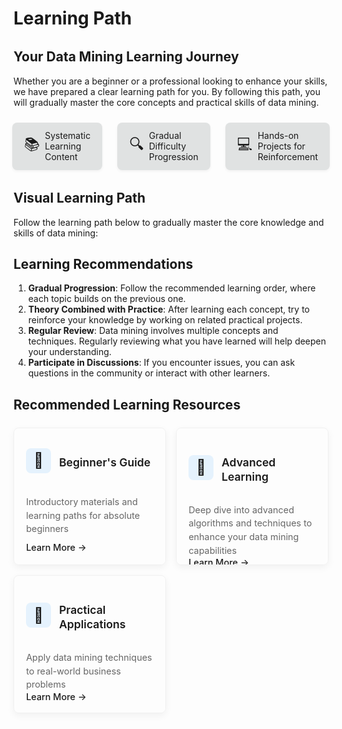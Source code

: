# Learning Path

<div class="path-intro">
  <div class="path-intro__content">
    <h2>Your Data Mining Learning Journey</h2>
    <p>Whether you are a beginner or a professional looking to enhance your skills, we have prepared a clear learning path for you. By following this path, you will gradually master the core concepts and practical skills of data mining.</p>
    <div class="path-intro__features">
      <div class="path-intro__feature">
        <div class="path-intro__feature-icon">📚</div>
        <div class="path-intro__feature-text">Systematic Learning Content</div>
      </div>
      <div class="path-intro__feature">
        <div class="path-intro__feature-icon">🔍</div>
        <div class="path-intro__feature-text">Gradual Difficulty Progression</div>
      </div>
      <div class="path-intro__feature">
        <div class="path-intro__feature-icon">💻</div>
        <div class="path-intro__feature-text">Hands-on Projects for Reinforcement</div>
      </div>
    </div>
  </div>
</div>

## Visual Learning Path

Follow the learning path below to gradually master the core knowledge and skills of data mining:

<learning-path-visualization></learning-path-visualization>

## Learning Recommendations

1. **Gradual Progression**: Follow the recommended learning order, where each topic builds on the previous one.
2. **Theory Combined with Practice**: After learning each concept, try to reinforce your knowledge by working on related practical projects.
3. **Regular Review**: Data mining involves multiple concepts and techniques. Regularly reviewing what you have learned will help deepen your understanding.
4. **Participate in Discussions**: If you encounter issues, you can ask questions in the community or interact with other learners.

## Recommended Learning Resources

<div class="resource-grid">
  <div class="resource-card">
    <div class="resource-card__header">
      <span class="resource-card__icon">📖</span>
      <h3>Beginner's Guide</h3>
    </div>
    <p>Introductory materials and learning paths for absolute beginners</p>
    <a href="/en/learning-path/beginner.html" class="resource-card__link">Learn More</a>
  </div>
  
  <div class="resource-card">
    <div class="resource-card__header">
      <span class="resource-card__icon">🚀</span>
      <h3>Advanced Learning</h3>
    </div>
    <p>Deep dive into advanced algorithms and techniques to enhance your data mining capabilities</p>
    <a href="/en/learning-path/advanced.html" class="resource-card__link">Learn More</a>
  </div>
  
  <div class="resource-card">
    <div class="resource-card__header">
      <span class="resource-card__icon">💼</span>
      <h3>Practical Applications</h3>
    </div>
    <p>Apply data mining techniques to real-world business problems</p>
    <a href="/en/learning-path/practical.html" class="resource-card__link">Learn More</a>
  </div>
</div>


<div class="did-you-know-container">
  <did-you-know category="general"></did-you-know>
</div>

<style>
.path-intro {
  margin: 2rem 0;
}

.path-intro__content {
  max-width: 800px;
  margin: 0 auto;
}

.path-intro__features {
  display: flex;
  gap: 1.5rem;
  margin-top: 1.5rem;
  justify-content: center;
}

.path-intro__feature {
  display: flex;
  align-items: center;
  gap: 0.5rem;
  background-color:rgb(224, 226, 226);
  padding: 0.8rem 1.2rem;
  border-radius: 8px;
  box-shadow: 0 2px 4px rgba(0,0,0,0.05);
}

.path-intro__feature-icon {
  font-size: 1.5rem;
}

.resource-grid {
  display: grid;
  grid-template-columns: repeat(3, 1fr);
  gap: 1rem;
  margin: 1.5rem 0;
}

.resource-card {
  background-color: var(--bg-color);
  border-radius: 8px;
  padding: 1.2rem;
  box-shadow: 0 4px 12px rgba(0, 0, 0, 0.05);
  transition: all 0.3s ease;
  border: 1px solid rgba(0, 0, 0, 0.05);
  position: relative;
  overflow: hidden;
  height: 180px;
  display: flex;
  flex-direction: column;
}

.resource-card:hover {
  transform: translateY(-3px);
  box-shadow: 0 6px 15px rgba(0, 0, 0, 0.08);
  border-color: rgba(24, 144, 255, 0.2);
}

.resource-card:before {
  content: '';
  position: absolute;
  top: 0;
  left: 0;
  width: 100%;
  height: 3px;
  background: linear-gradient(90deg, var(--theme-color) 0%, var(--theme-color-light) 100%);
}

.resource-card__header {
  display: flex;
  align-items: center;
  gap: 0.8rem;
  margin-bottom: 0.8rem;
}

.resource-card__icon {
  font-size: 1.5rem;
  color: var(--theme-color);
  background-color: rgba(24, 144, 255, 0.1);
  width: 40px;
  height: 40px;
  display: flex;
  align-items: center;
  justify-content: center;
  border-radius: 8px;
  flex-shrink: 0;
}

.resource-card__header h3 {
  /* margin: 0 0 0.5rem 0; */
  color: var(--text-color);
  font-size: 1.1rem;
  font-weight: 600;
  line-height: 1.3;
}

.resource-card p {
  color: #666;
  line-height: 1.5;
  margin: 0;
  font-size: 0.9rem;
  text-align: left;
  flex-grow: 1;
  display: flex;
  align-items: center;
}

.resource-card__link {
  display: inline-flex;
  align-items: center;
  color: var(--theme-color);
  text-decoration: none;
  font-weight: 500;
  font-size: 0.9rem;
  margin-top: auto;
  align-self: flex-start;
}

.resource-card__link:hover {
  color: var(--theme-color-light);
}

.resource-card__link:after {
  content: '→';
  margin-left: 4px;
  transition: transform 0.2s ease;
}

.resource-card__link:hover:after {
  transform: translateX(3px);
}

.did-you-know-container {
  margin: 3rem 0;
}

@media (max-width: 768px) {
  .path-intro__features {
    flex-direction: column;
    align-items: center;
  }
  
  .resource-grid {
    grid-template-columns: 1fr;
  }
  
  .resource-card {
    height: auto;
    min-height: 150px;
  }
}

@media (min-width: 769px) and (max-width: 1024px) {
  .resource-grid {
    grid-template-columns: repeat(2, 1fr);
  }
}
</style> 